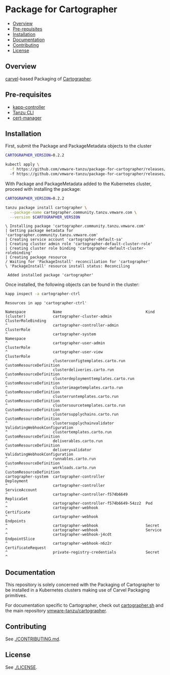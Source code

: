 # Package for Cartographer

<!-- START doctoc generated TOC please keep comment here to allow auto update -->
<!-- DON'T EDIT THIS SECTION, INSTEAD RE-RUN doctoc TO UPDATE -->

- [Overview](#overview)
- [Pre-requisites](#pre-requisites)
- [Installation](#installation)
- [Documentation](#documentation)
- [Contributing](#contributing)
- [License](#license)

<!-- END doctoc generated TOC please keep comment here to allow auto update -->

## Overview

[carvel]-based Packaging of [Cartographer].

## Pre-requisites

- [kapp-controller]
- [Tanzu CLI]
- [cert-manager]

## Installation

First, submit the Package and PackageMetadata objects to the cluster

```bash
CARTOGRAPHER_VERSION=0.2.2

kubectl apply \
  -f https://github.com/vmware-tanzu/package-for-cartographer/releases/download/v$CARTOGRAPHER_VERSION/package.yaml
  -f https://github.com/vmware-tanzu/package-for-cartographer/releases/download/v$CARTOGRAPHER_VERSION/package-metadata.yaml
```

With Package and PackageMetadata added to the Kubernetes cluster, proceed with
installing the package:

```bash
CARTOGRAPHER_VERSION=0.2.2

tanzu package install cartographer \
  --package-name cartographer.community.tanzu.vmware.com \
  --version $CARTOGRAPHER_VERSION
```

```console
\ Installing package 'cartographer.community.tanzu.vmware.com'
| Getting package metadata for 'cartographer.community.tanzu.vmware.com'
| Creating service account 'cartographer-default-sa'
| Creating cluster admin role 'cartographer-default-cluster-role'
| Creating cluster role binding 'cartographer-default-cluster-rolebinding'
| Creating package resource
/ Waiting for 'PackageInstall' reconciliation for 'cartographer'
\ 'PackageInstall' resource install status: Reconciling

 Added installed package 'cartographer'
```

Once installed, the following objects can be found in the cluster:

```bash
kapp inspect -a cartographer-ctrl
```

```console
Resources in app 'cartographer-ctrl'

Namespace            Name                                     Kind
(cluster)            cartographer-cluster-admin               ClusterRoleBinding
^                    cartographer-controller-admin            ClusterRole
^                    cartographer-system                      Namespace
^                    cartographer-user-admin                  ClusterRole
^                    cartographer-user-view                   ClusterRole
^                    clusterconfigtemplates.carto.run         CustomResourceDefinition
^                    clusterdeliveries.carto.run              CustomResourceDefinition
^                    clusterdeploymenttemplates.carto.run     CustomResourceDefinition
^                    clusterimagetemplates.carto.run          CustomResourceDefinition
^                    clusterruntemplates.carto.run            CustomResourceDefinition
^                    clustersourcetemplates.carto.run         CustomResourceDefinition
^                    clustersupplychains.carto.run            CustomResourceDefinition
^                    clustersupplychainvalidator              ValidatingWebhookConfiguration
^                    clustertemplates.carto.run               CustomResourceDefinition
^                    deliverables.carto.run                   CustomResourceDefinition
^                    deliveryvalidator                        ValidatingWebhookConfiguration
^                    runnables.carto.run                      CustomResourceDefinition
^                    workloads.carto.run                      CustomResourceDefinition
cartographer-system  cartographer-controller                  Deployment
^                    cartographer-controller                  ServiceAccount
^                    cartographer-controller-f574b6649        ReplicaSet
^                    cartographer-controller-f574b6649-54zz2  Pod
^                    cartographer-webhook                     Certificate
^                    cartographer-webhook                     Endpoints
^                    cartographer-webhook                     Secret
^                    cartographer-webhook                     Service
^                    cartographer-webhook-j4cdt               EndpointSlice
^                    cartographer-webhook-n6z2r               CertificateRequest
^                    private-registry-credentials             Secret
^
```

## Documentation

This repository is solely concerned with the Packaging of Cartographer to be
installed in a Kubernetes clusters making use of Carvel Packaging primitives.

For documentation specific to Cartographer, check out
[cartographer.sh](https://cartographer.sh) and the main repository
[vmware-tanzu/cartographer](https://github.com/vmware-tanzu/cartographer).

## Contributing

See [./CONTRIBUTING.md](./CONTRIBUTING.md).

## License

See [./LICENSE](./LICENSE).

[carvel]: https://carvel.dev/
[Cartographer]: https://cartographer.sh
[kapp-controller]: https://github.com/vmware-tanzu/carvel-kapp-controller
[Tanzu CLI]: https://github.com/vmware-tanzu/tanzu-framework
[cert-manager]: https://github.com/cert-manager/cert-manager
